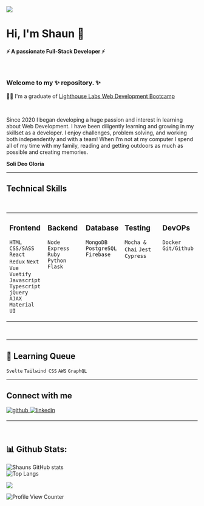 <div>
<img src="profile-pic.png" alt"Profile Pic" />
</div>

<h1> Hi, I'm Shaun 👋</h1> 
<h4>⚡ A passionate Full-Stack Developer ⚡</h4>
<br/>
<h3>Welcome to my ✨ repository. ✨ </h3>


🧑‍🎓 I'm a graduate of [Lighthouse Labs Web Development Bootcamp](https://www.lighthouselabs.ca) <br/>

<br/>
<p> Since 2020 I began developing a huge passion and interest in learning about Web Development. I have been diligently learning and growing in my skillset as a developer. I enjoy challenges, problem solving, and working both independently and with a team! When I’m not at my computer I spend all of my time with my family, reading and getting outdoors as much as possible and creating memories.</p>

<b>Soli Deo Gloria</b>
<hr>


## Technical Skills  
<br/>
<table><tr><td valign="top" width="20%">
     
### Frontend  
`HTML` `CSS/SASS` `React` `Redux` `Next` `Vue` `Vuetify` `Javascript` `Typescript` `jQuery` `AJAX` `Material UI` 
</td><td valign="top" width="20%">



### Backend 
`Node` `Express` `Ruby` `Python` `Flask`
     
</td><td valign="top" width="20%">



### Database
`MongoDB` `PostgreSQL` `Firebase`
     


</td><td valign="top" width="20%"> 

### Testing
`Mocha & Chai` `Jest` `Cypress`
     
  </td><td valign="top" width="20%">
     
### DevOPs     
`Docker` `Git/Github`
     </tr></table> 
<br/>
<hr>

## 🌱 Learning Queue 

`Svelte` `Tailwind CSS` `AWS` `GraphQL`

<hr>


## Connect with me  
<div>
<a href="https://github.com/shaund16" target="_blank">
<img src=https://img.shields.io/badge/github-%2324292e.svg?&style=for-the-badge&logo=github&logoColor=white alt=github style="margin-bottom: 5px;" />
</a>
<a href="https://www.linkedin.com/in/shaun-purslow/" target="_blank">
<img src=https://img.shields.io/badge/linkedin-%231E77B5.svg?&style=for-the-badge&logo=linkedin&logoColor=white alt=linkedin style="margin-bottom: 5px;" />
</a>
</div>  
 

<hr>
<br/>

<h2>📊 Github Stats:</h2>

![Shauns GitHub stats](https://github-readme-stats.vercel.app/api?username=shaund16&count_private=true&include_all_commits=true&show_icons=true&theme=merko)
<br />
![Top Langs](https://github-readme-stats.vercel.app/api/top-langs/?username=shaund16&layout=compact&theme=merko) 

<img src="https://img.shields.io/github/followers/shaund16?style=social" />

![Profile View Counter](https://komarev.com/ghpvc/?username=shaund16)
     
[github]: https://github.com/shaund16
[linkedin]: https://www.linkedin.com/in/shaun-purslow/     
